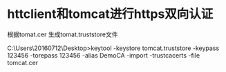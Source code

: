 # httclient和tomcat进行https双向认证

根据tomat.cer 生成tomat.truststore文件  

C:\Users\20160712\Desktop>keytool -keystore tomcat.truststore -keypass 123456 -torepass 123456 -alias DemoCA -import -trustcacerts -file tomcat.cer



